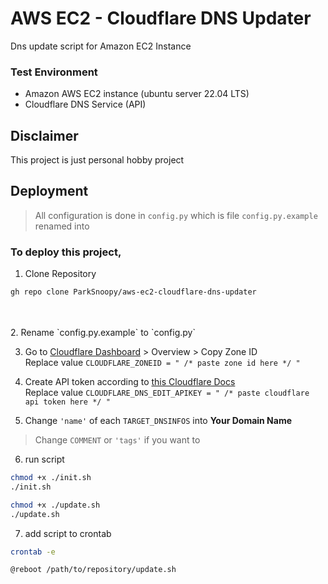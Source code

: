 
# AWS EC2 - Cloudflare DNS Updater

Dns update script for Amazon EC2 Instance


### Test Environment
* Amazon AWS EC2 instance (ubuntu server 22.04 LTS)
* Cloudflare DNS Service (API)

## Disclaimer

This project is just personal hobby project


## Deployment

> All configuration is done in `config.py`
> which is file `config.py.example` renamed into

### To deploy this project, 

1. Clone Repository
```bash
gh repo clone ParkSnoopy/aws-ec2-cloudflare-dns-updater
```
<br/>
<br/>
2. Rename `config.py.example` to `config.py`
  
  
3. Go to [Cloudflare Dashboard](https://dash.cloudflare.com/) > Overview > Copy Zone ID \
   Replace value `CLOUDFLARE_ZONEID = " /* paste zone id here */ "`
  
  
4. Create API token according to [this Cloudflare Docs](https://developers.cloudflare.com/fundamentals/api/get-started/create-token/) \
   Replace value `CLOUDFLARE_DNS_EDIT_APIKEY = " /* paste cloudflare api token here */ "`
  
  
5. Change `'name'` of each `TARGET_DNSINFOS` into **Your Domain Name**
>  Change `COMMENT` or `'tags'` if you want to
  
  
6. run script
```bash
chmod +x ./init.sh
./init.sh

chmod +x ./update.sh
./update.sh
```
  
  
7. add script to crontab
```bash
crontab -e
```
```nano
@reboot /path/to/repository/update.sh
```
